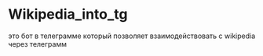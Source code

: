 # Wikipedia_into_tg
это бот в телеграмме который позволяет взаимодействовать с wikipedia через телеграмм
